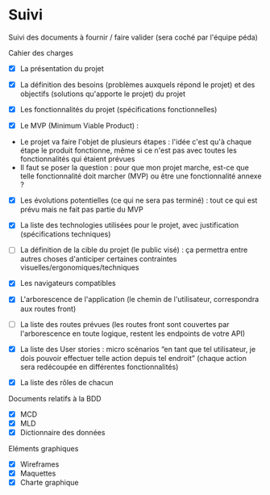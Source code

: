 # Suivi

Suivi des documents à fournir / faire valider (sera coché par l'équipe péda)

Cahier des charges

- [x] La présentation du projet
- [x] La définition des besoins (problèmes auxquels répond le projet) et des objectifs (solutions qu'apporte le projet) du projet
- [x] Les fonctionnalités du projet (spécifications fonctionnelles)

- [x] Le MVP (Minimum Viable Product) :

- Le projet va faire l'objet de plusieurs étapes : l'idée c'est qu'à chaque étape le produit fonctionne, même si ce n'est pas avec toutes les fonctionnalités qui étaient prévues
- Il faut se poser la question : pour que mon projet marche, est-ce que telle fonctionnalité doit marcher (MVP) ou être une fonctionnalité annexe ?

- [x] Les évolutions potentielles (ce qui ne sera pas terminé) : tout ce qui est prévu mais ne fait pas partie du MVP

- [x] La liste des technologies utilisées pour le projet, avec justification (spécifications techniques)
- [ ] La définition de la cible du projet (le public visé) : ça permettra entre autres choses d'anticiper certaines contraintes visuelles/ergonomiques/techniques
- [x] Les navigateurs compatibles
- [x] L'arborescence de l'application (le chemin de l'utilisateur, correspondra aux routes front)
- [ ] La liste des routes prévues (les routes front sont couvertes par l'arborescence en toute logique, restent les endpoints de votre API)
- [x] La liste des User stories : micro scénarios “en tant que tel utilisateur, je dois pouvoir effectuer telle action depuis tel endroit” (chaque action sera redécoupée en différentes fonctionnalités)
- [x] La liste des rôles de chacun

Documents relatifs à la BDD

- [x] MCD
- [x] MLD
- [x] Dictionnaire des données

Eléments graphiques

- [x] Wireframes
- [x] Maquettes
- [x] Charte graphique
